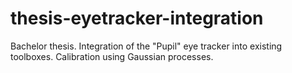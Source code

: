 # thesis-eyetracker-integration
Bachelor thesis. Integration of the "Pupil" eye tracker into existing toolboxes. Calibration using Gaussian processes.
